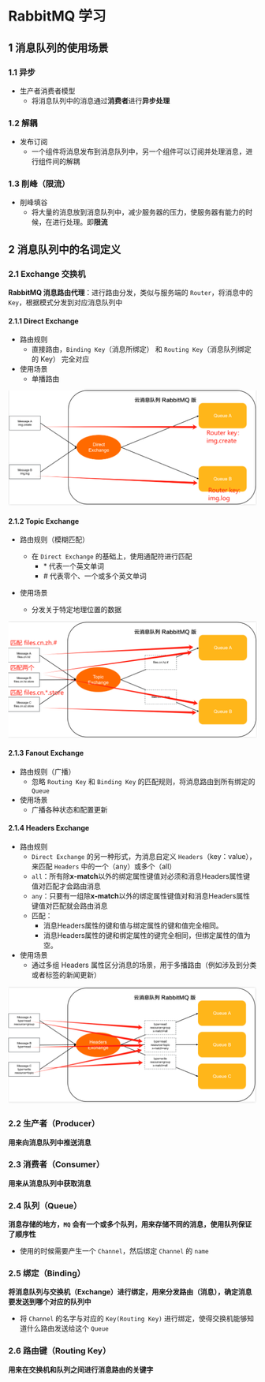 # RabbitMQ 学习

## 1 消息队列的使用场景

### 1.1 异步

* 生产者消费者模型
  * 将消息队列中的消息通过**消费者**进行**异步处理**

### 1.2 解耦

* 发布订阅
  * 一个组件将消息发布到消息队列中，另一个组件可以订阅并处理消息，进行组件间的解耦

### 1.3 削峰（限流）

* 削峰填谷
  * 将大量的消息放到消息队列中，减少服务器的压力，使服务器有能力的时候，在进行处理。即**限流**

## 2 消息队列中的名词定义

### 2.1 Exchange 交换机

**RabbitMQ 消息路由代理**：进行路由分发，类似与服务端的 `Router`，将消息中的 `Key`，根据模式分发到对应消息队列中

#### 2.1.1 Direct Exchange

* 路由规则
  * 直接路由，`Binding Key`（消息所绑定） 和 `Routing Key`（消息队列绑定的 Key） 完全对应
* 使用场景
  * 单播路由

![image-20231205142000752](../src/photo/image-20231205142000752.png)

#### 2.1.2 Topic Exchange

* 路由规则（模糊匹配）
  * 在 `Direct Exchange` 的基础上，使用通配符进行匹配
    * \*  代表一个英文单词
    * \# 代表零个、一个或多个英文单词

* 使用场景
  * 分发关于特定地理位置的数据

![image-20231205142830856](../src/photo/image-20231205142830856.png)

#### 2.1.3 Fanout Exchange 

* 路由规则（广播）
  * 忽略 `Routing Key` 和 `Binding Key` 的匹配规则，将消息路由到所有绑定的 `Queue`
* 使用场景
  * 广播各种状态和配置更新

#### 2.1.4 Headers Exchange

* 路由规则
  * `Direct Exchange` 的另一种形式，为消息自定义 `Headers`（key：value），来匹配 `Headers` 中的一个（any）或多个（all）
  * `all`：所有除**x-match**以外的绑定属性键值对必须和消息Headers属性键值对匹配才会路由消息
  * `any`：只要有一组除**x-match**以外的绑定属性键值对和消息Headers属性键值对匹配就会路由消息
  * 匹配：
    * 消息Headers属性的键和值与绑定属性的键和值完全相同。
    * 消息Headers属性的键和绑定属性的键完全相同，但绑定属性的值为空。
* 使用场景
  * 通过多组 Headers 属性区分消息的场景，用于多播路由（例如涉及到分类或者标签的新闻更新）

![image-20231205144054253](../src/photo/image-20231205144054253.png)

### 2.2 生产者（Producer）

**用来向消息队列中推送消息**

### 2.3 消费者（Consumer）

**用来从消息队列中获取消息**

### 2.4 队列（Queue）

**消息存储的地方，`MQ` 会有一个或多个队列，用来存储不同的消息，使用队列保证了顺序性**

* 使用的时候需要产生一个 `Channel`，然后绑定 `Channel` 的 `name`

### 2.5 绑定（Binding）

**将消息队列与交换机（Exchange）进行绑定，用来分发路由（消息），确定消息要发送到哪个对应的队列中**

* 将 `Channel` 的名字与对应的 `Key(Routing Key)` 进行绑定，使得交换机能够知道什么路由发送给这个 `Queue`

### 2.6 路由键（Routing Key）

**用来在交换机和队列之间进行消息路由的关键字**